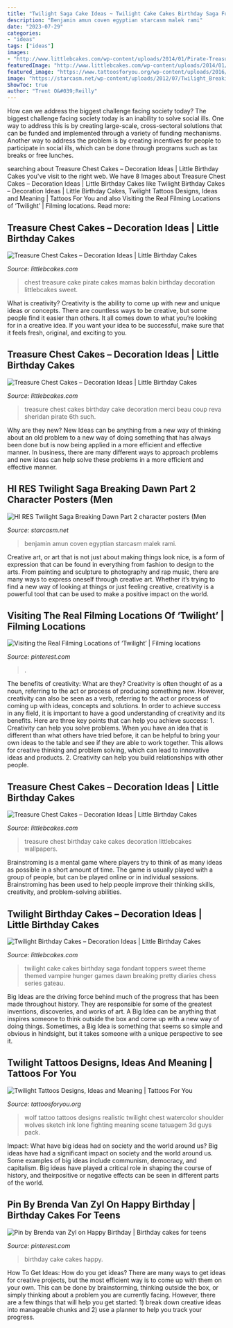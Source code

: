 ```yaml
---
title: "Twilight Saga Cake Ideas ~ Twilight Cake Cakes Birthday Saga Fondant Toppers Sweet Theme Themed Vampire Hunger Games Dawn Breaking Pretty Diaries Chess Series Gateau"
description: "Benjamin amun coven egyptian starcasm malek rami"
date: "2023-07-29"
categories:
- "ideas"
tags: ["ideas"]
images:
- "http://www.littlebcakes.com/wp-content/uploads/2014/01/Pirate-Treasure-Chest-Cake.jpg"
featuredImage: "http://www.littlebcakes.com/wp-content/uploads/2014/01/Treasure-Chest-Birthday-Cake.jpg"
featured_image: "https://www.tattoosforyou.org/wp-content/uploads/2016/03/Twilight-Wolf-Tattoo.jpg"
image: "https://starcasm.net/wp-content/uploads/2012/07/Twilight_Breaking_Dawn_Omar_Metwally_Amun.jpg"
ShowToc: true
author: "Trent O&#039;Reilly"
---
```



How can we address the biggest challenge facing society today?
The biggest challenge facing society today is an inability to solve social ills. One way to address this is by creating large-scale, cross-sectoral solutions that can be funded and implemented through a variety of funding mechanisms. Another way to address the problem is by creating incentives for people to participate in social ills, which can be done through programs such as tax breaks or free lunches.

	

		
searching about Treasure Chest Cakes – Decoration Ideas | Little Birthday Cakes you've visit to the right web. We have 8 Images about Treasure Chest Cakes – Decoration Ideas | Little Birthday Cakes like Twilight Birthday Cakes – Decoration Ideas | Little Birthday Cakes, Twilight Tattoos Designs, Ideas and Meaning | Tattoos For You and also Visiting the Real Filming Locations of ‘Twilight’ | Filming locations. Read more:
		
    
## Treasure Chest Cakes – Decoration Ideas | Little Birthday Cakes

<img loading=lazy src="http://www.littlebcakes.com/wp-content/uploads/2014/01/Pirate-Treasure-Chest-Cake.jpg" onerror="this.onerror=null;this.src='https://tse3.mm.bing.net/th?id=OIP._uP_MnrOFDYdenRHyRHtUAHaFW&amp;pid=15.1';" alt="Treasure Chest Cakes – Decoration Ideas | Little Birthday Cakes">

_Source: littlebcakes.com_

>chest treasure cake pirate cakes mamas bakin birthday decoration littlebcakes sweet. 

	

What is creativity?
Creativity is the ability to come up with new and unique ideas or concepts. There are countless ways to be creative, but some people find it easier than others. It all comes down to what you’re looking for in a creative idea. If you want your idea to be successful, make sure that it feels fresh, original, and exciting to you.

    
## Treasure Chest Cakes – Decoration Ideas | Little Birthday Cakes

<img loading=lazy src="http://www.littlebcakes.com/wp-content/uploads/2014/01/Images-of-Treasure-Chest-Cakes.jpg" onerror="this.onerror=null;this.src='https://tse1.mm.bing.net/th?id=OIP.d5nKFMPc8oTNNbaASUYHwAHaLG&amp;pid=15.1';" alt="Treasure Chest Cakes – Decoration Ideas | Little Birthday Cakes">

_Source: littlebcakes.com_

>treasure chest cakes birthday cake decoration merci beau coup reva sheridan pirate 6th such. 

	

Why are they new?
New Ideas can be anything from a new way of thinking about an old problem to a new way of doing something that has always been done but is now being applied in a more efficient and effective manner. In business, there are many different ways to approach problems and new ideas can help solve these problems in a more efficient and effective manner.

    
## HI RES Twilight Saga Breaking Dawn Part 2 Character Posters (Men

<img loading=lazy src="https://starcasm.net/wp-content/uploads/2012/07/Twilight_Breaking_Dawn_Omar_Metwally_Amun.jpg" onerror="this.onerror=null;this.src='https://tse1.mm.bing.net/th?id=OIP.66q1PZjAL6cM5HO354RtYgHaKX&amp;pid=15.1';" alt="HI RES Twilight Saga Breaking Dawn Part 2 character posters (Men">

_Source: starcasm.net_

>benjamin amun coven egyptian starcasm malek rami. 

	

Creative art, or art that is not just about making things look nice, is a form of expression that can be found in everything from fashion to design to the arts. From painting and sculpture to photography and rap music, there are many ways to express oneself through creative art. Whether it’s trying to find a new way of looking at things or just feeling creative, creativity is a powerful tool that can be used to make a positive impact on the world.

    
## Visiting The Real Filming Locations Of ‘Twilight’ | Filming Locations

<img loading=lazy src="https://i.pinimg.com/736x/e1/d9/05/e1d905ec4950c7158a9469a9ec2c2415.jpg" onerror="this.onerror=null;this.src='https://tse2.mm.bing.net/th?id=OIP.zOMvHQK3EHQbzrbXTDazQwHaJ3&amp;pid=15.1';" alt="Visiting the Real Filming Locations of ‘Twilight’ | Filming locations">

_Source: pinterest.com_

>. 

	

The benefits of creativity: What are they?
Creativity is often thought of as a noun, referring to the act or process of producing something new. However, creativity can also be seen as a verb, referring to the act or process of coming up with ideas, concepts and solutions. In order to achieve success in any field, it is important to have a good understanding of creativity and its benefits. Here are three key points that can help you achieve success: 1. Creativity can help you solve problems. When you have an idea that is different than what others have tried before, it can be helpful to bring your own ideas to the table and see if they are able to work together. This allows for creative thinking and problem solving, which can lead to innovative ideas and products. 2. Creativity can help you build relationships with other people.

    
## Treasure Chest Cakes – Decoration Ideas | Little Birthday Cakes

<img loading=lazy src="http://www.littlebcakes.com/wp-content/uploads/2014/01/Treasure-Chest-Birthday-Cake.jpg" onerror="this.onerror=null;this.src='https://tse4.mm.bing.net/th?id=OIP.Jy_2PEz3m3iD43kKmblzBgHaJ6&amp;pid=15.1';" alt="Treasure Chest Cakes – Decoration Ideas | Little Birthday Cakes">

_Source: littlebcakes.com_

>treasure chest birthday cake cakes decoration littlebcakes wallpapers. 

	

Brainstroming is a mental game where players try to think of as many ideas as possible in a short amount of time. The game is usually played with a group of people, but can be played online or in individual sessions. Brainstroming has been used to help people improve their thinking skills, creativity, and problem-solving abilities.

    
## Twilight Birthday Cakes – Decoration Ideas | Little Birthday Cakes

<img loading=lazy src="http://www.littlebcakes.com/wp-content/uploads/2014/01/Twilight-Cake-Toppers.jpg" onerror="this.onerror=null;this.src='https://tse4.mm.bing.net/th?id=OIP.2d5ztfbcVJCdXVGFUtq0LwHaIN&amp;pid=15.1';" alt="Twilight Birthday Cakes – Decoration Ideas | Little Birthday Cakes">

_Source: littlebcakes.com_

>twilight cake cakes birthday saga fondant toppers sweet theme themed vampire hunger games dawn breaking pretty diaries chess series gateau. 

	

Big Ideas are the driving force behind much of the progress that has been made throughout history. They are responsible for some of the greatest inventions, discoveries, and works of art. A Big Idea can be anything that inspires someone to think outside the box and come up with a new way of doing things. Sometimes, a Big Idea is something that seems so simple and obvious in hindsight, but it takes someone with a unique perspective to see it.

    
## Twilight Tattoos Designs, Ideas And Meaning | Tattoos For You

<img loading=lazy src="https://www.tattoosforyou.org/wp-content/uploads/2016/03/Twilight-Wolf-Tattoo.jpg" onerror="this.onerror=null;this.src='https://tse4.mm.bing.net/th?id=OIP.b_tVLrjz8eTuo017RY27ewHaHa&amp;pid=15.1';" alt="Twilight Tattoos Designs, Ideas and Meaning | Tattoos For You">

_Source: tattoosforyou.org_

>wolf tattoo tattoos designs realistic twilight chest watercolor shoulder wolves sketch ink lone fighting meaning scene tatuagem 3d guys pack. 

	

Impact: What have big ideas had on society and the world around us?
Big ideas have had a significant impact on society and the world around us. Some examples of big ideas include communism, democracy, and capitalism. Big ideas have played a critical role in shaping the course of history, and theirpositive or negative effects can be seen in different parts of the world.

    
## Pin By Brenda Van Zyl On Happy Birthday | Birthday Cakes For Teens

<img loading=lazy src="https://i.pinimg.com/736x/18/6e/b4/186eb426791eb226877ee8881d75a8fe--birthday-cakes-for-girls-happy-birthday.jpg" onerror="this.onerror=null;this.src='https://tse1.mm.bing.net/th?id=OIP.b27WP054Wp5vng4l73XfnwHaJ6&amp;pid=15.1';" alt="Pin by Brenda van Zyl on Happy Birthday | Birthday cakes for teens">

_Source: pinterest.com_

>birthday cake cakes happy. 

	

How To Get Ideas: How do you get ideas?
There are many ways to get ideas for creative projects, but the most efficient way is to come up with them on your own. This can be done by brainstorming, thinking outside the box, or simply thinking about a problem you are currently facing. However, there are a few things that will help you get started: 1) break down creative ideas into manageable chunks and 2) use a planner to help you track your progress.


